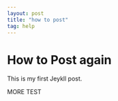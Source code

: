 ```yaml
---
layout: post
title: "how to post"
tag: help
---
```


# How to Post again

This is my first Jeykll post.


 MORE TEST


